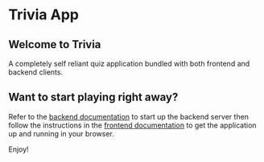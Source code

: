 # Trivia App

## Welcome to Trivia

A completely self reliant quiz application bundled with both frontend and backend clients.

## Want to start playing right away?

Refer to the [backend documentation](./backend/README.md) to start up the backend server then follow the instructions in the [frontend documentation](./frontend/README.md) to get the application up and running in your browser.

Enjoy!
